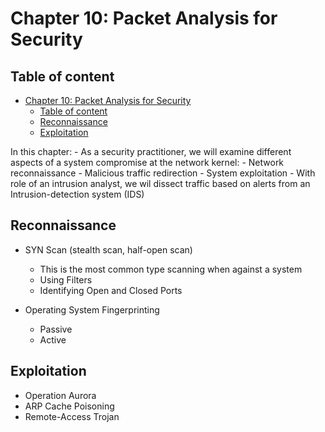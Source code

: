 # Chapter 10: Packet Analysis for Security


## Table of content
- [Chapter 10: Packet Analysis for Security](#chapter-10-packet-analysis-for-security)
  - [Table of content](#table-of-content)
  - [Reconnaissance](#reconnaissance)
  - [Exploitation](#exploitation)



In this chapter:
    - As a security practitioner, we will examine different aspects of a system compromise at the network kernel:
      - Network reconnaissance
      - Malicious traffic redirection
      - System exploitation
    - With role of an intrusion analyst, we wil dissect traffic based on alerts from an Intrusion-detection system (IDS)
  
## Reconnaissance

- SYN Scan (stealth scan, half-open scan)
  - This is the most common type scanning when against a system
  - Using Filters
  - Identifying Open and Closed Ports

- Operating System Fingerprinting
  - Passive 
  - Active

## Exploitation

- Operation Aurora
- ARP Cache Poisoning
- Remote-Access Trojan

